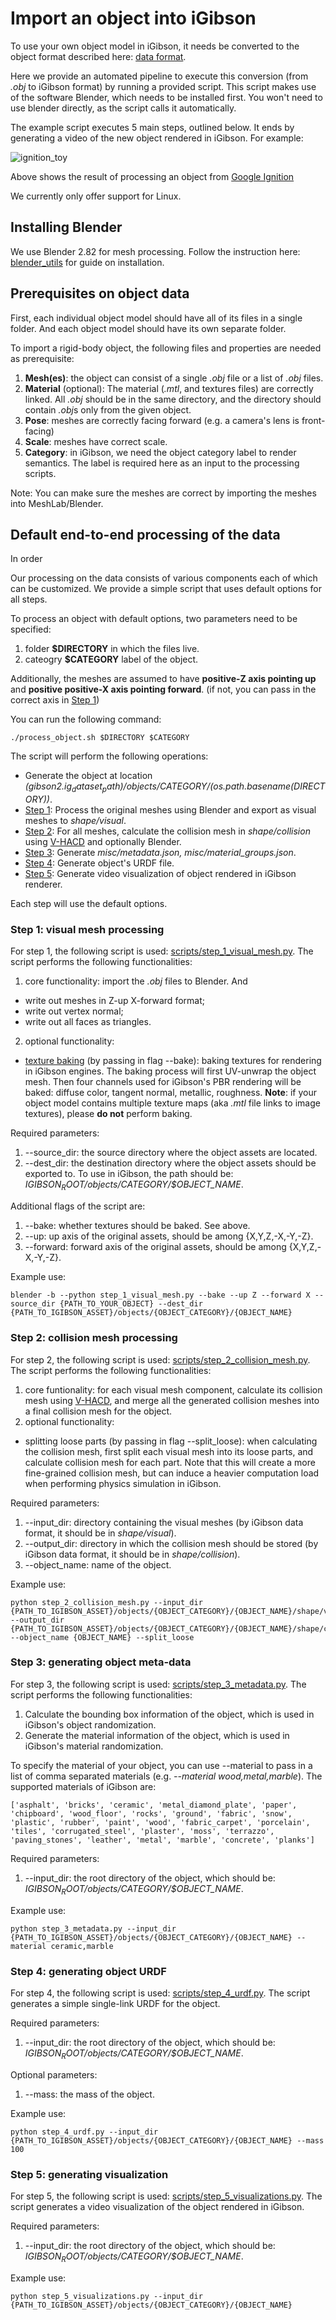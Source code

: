 # Import an object into iGibson

To use your own object model in iGibson, it needs be converted to the object format described here: [data format](../README.md).

Here we provide an automated pipeline to execute this conversion (from *.obj* to iGibson format) by running a provided script. This script makes use of the software Blender, which needs to be installed first. You won't need to use blender directly, as the script calls it automatically.

The example script executes 5 main steps, outlined below. It ends by generating a video of the new object rendered in iGibson. For example:

![ignition_toy](images/ignition.gif)

Above shows the result of processing an object from [Google Ignition](https://app.ignitionrobotics.org/GoogleResearch/fuel/models/Vtech_Stack_Sing_Rings_636_Months)

We currently only offer support for Linux.

## Installing Blender

We use Blender 2.82 for mesh processing. Follow the instruction here: [blender_utils](../blender_utils/) for guide on installation.

## Prerequisites on object data

First, each individual object model should have all of its files in a single folder. And each object model should have its own separate folder. 

To import a rigid-body object, the following files and properties are needed as prerequisite:
1. **Mesh(es)**: the object can consist of a single *.obj* file or a list of *.obj* files. 
2. **Material** (optional): The material (*.mtl*, and textures files) are correctly linked. All *.obj* should be in the same directory, and the directory should contain *.obj*s only from the given object. 
3. **Pose**: meshes are correctly facing forward (e.g. a camera's lens is front-facing)
4. **Scale**: meshes have correct scale.
5. **Category**: in iGibson, we need the object category label to render semantics. The label is required here as an input to the processing scripts. 

Note: You can make sure the meshes are correct by importing the meshes into MeshLab/Blender.

## Default end-to-end processing of the data

In order 

Our processing on the data consists of various components each of which can be customized. We provide a simple script that uses default options for all steps. 

To process an object with default options, two parameters need to be specified:
1. folder **$DIRECTORY** in which the files live.
2. cateogry **$CATEGORY** label of the object.

Additionally, the meshes are assumed to have **positive-Z axis pointing up** and **positive positive-X axis pointing forward**. (if not, you can pass in the correct axis in [Step 1](#step-1-visual-mesh-processing))

You can run the following command:
```
./process_object.sh $DIRECTORY $CATEGORY
```

The script will perform the following operations:
- Generate the object at location *$(gibson2.ig_dataset_path)/objects/$CATEGORY/$(os.path.basename($DIRECTORY))*.
- [Step 1](#step-1-visual-mesh-processing): Process the original meshes using Blender and export as visual meshes to *shape/visual*.
- [Step 2](#step-2-collision-mesh-processing): For all meshes, calculate the collision mesh in *shape/collision* using [V-HACD](https://github.com/kmammou/v-hacd) and optionally Blender.
- [Step 3](#step-3-generating-object-link-data): Generate *misc/metadata.json, misc/material_groups.json*.
- [Step 4](#step-4-generating-object-urdf): Generate object's URDF file.
- [Step 5](#step-5-generating-visualization): Generate video visualization of object rendered in iGibson renderer.

Each step will use the default options.

### Step 1: visual mesh processing

For step 1, the following script is used: [scripts/step_1_visual_mesh.py](scripts/step_1_visual_mesh.py). 
The script performs the following functionalities:
1. core functionality: import the *.obj* files to Blender. And
- write out meshes in Z-up X-forward format; 
- write out vertex normal;
- write out all faces as triangles.
2. optional functionality:
- [texture baking](https://docs.blender.org/manual/en/latest/render/cycles/baking.html) (by passing in flag --bake): baking textures for rendering in iGibson engines. The baking process will first UV-unwrap the object mesh. Then four channels used for iGibson's PBR rendering will be baked: diffuse color, tangent normal, metallic, roughness.
**Note**: if your object model contains multiple texture maps (aka *.mtl* file links to image textures), please **do not** perform baking.

Required parameters:
1. --source_dir: the source directory where the object assets are located.
2. --dest_dir: the destination directory where the object assets should be exported to. To use in iGibson, the path should be: *$IGIBSON_ROOT/objects/$CATEGORY/$OBJECT_NAME*.

Additional flags of the script are:
1. --bake: whether textures should be baked. See above.
2. --up: up axis of the original assets, should be among {X,Y,Z,-X,-Y,-Z}.
3. --forward: forward axis of the original assets, should be among {X,Y,Z,-X,-Y,-Z}.

Example use:
```
blender -b --python step_1_visual_mesh.py --bake --up Z --forward X --source_dir {PATH_TO_YOUR_OBJECT} --dest_dir {PATH_TO_IGIBSON_ASSET}/objects/{OBJECT_CATEGORY}/{OBJECT_NAME}
```

### Step 2: collision mesh processing

For step 2, the following script is used: [scripts/step_2_collision_mesh.py](scripts/step_2_collision_mesh.py). 
The script performs the following functionalities:
1. core funtionality: for each visual mesh component, calculate its collision mesh using [V-HACD](https://github.com/kmammou/v-hacd), and merge all the generated collision meshes into a final collision mesh for the object.
2. optional functionality: 
- splitting loose parts (by passing in flag --split_loose): when calculating the collision mesh, first split each visual mesh into its loose parts, and calculate collision mesh for each part. Note that this will create a more fine-grained collision mesh, but can induce a heavier computation load when performing physics simulation in iGibson. 

Required parameters:
1. --input_dir: directory containing the visual meshes  (by iGibson data format, it should be in *shape/visual*).
2. --output_dir: directory in which the collision mesh should be stored (by iGibson data format, it should be in *shape/collision*).
3. --object_name: name of the object.

Example use:
```
python step_2_collision_mesh.py --input_dir {PATH_TO_IGIBSON_ASSET}/objects/{OBJECT_CATEGORY}/{OBJECT_NAME}/shape/visual --output_dir {PATH_TO_IGIBSON_ASSET}/objects/{OBJECT_CATEGORY}/{OBJECT_NAME}/shape/collision --object_name {OBJECT_NAME} --split_loose
```


### Step 3: generating object meta-data 

For step 3, the following script is used: [scripts/step_3_metadata.py](scripts/step_3_metadata.py). 
The script performs the following functionalities:
1. Calculate the bounding box information of the object, which is used in iGibson's object randomization.
2. Generate the material information of the object, which is used in iGibson's material randomization.

To specify the material of your object, you can use --material to pass in a list of comma separated materials (e.g. *--material wood,metal,marble*). The supported materials of iGibson are:
```
['asphalt', 'bricks', 'ceramic', 'metal_diamond_plate', 'paper', 'chipboard', 'wood_floor', 'rocks', 'ground', 'fabric', 'snow', 'plastic', 'rubber', 'paint', 'wood', 'fabric_carpet', 'porcelain', 'tiles', 'corrugated_steel', 'plaster', 'moss', 'terrazzo', 'paving_stones', 'leather', 'metal', 'marble', 'concrete', 'planks']
```
Required parameters:
1. --input_dir: the root directory of the object, which should be: *$IGIBSON_ROOT/objects/$CATEGORY/$OBJECT_NAME*.

Example use:
```
python step_3_metadata.py --input_dir {PATH_TO_IGIBSON_ASSET}/objects/{OBJECT_CATEGORY}/{OBJECT_NAME} --material ceramic,marble
```

### Step 4: generating object URDF

For step 4, the following script is used: [scripts/step_4_urdf.py](scripts/step_4_urdf.py). 
The script generates a simple single-link URDF for the object.

Required parameters:
1. --input_dir: the root directory of the object, which should be: *$IGIBSON_ROOT/objects/$CATEGORY/$OBJECT_NAME*.

Optional parameters:
1. --mass: the mass of the object.

Example use:
```
python step_4_urdf.py --input_dir {PATH_TO_IGIBSON_ASSET}/objects/{OBJECT_CATEGORY}/{OBJECT_NAME} --mass 100
```

### Step 5: generating visualization
 
For step 5, the following script is used: [scripts/step_5_visualizations.py](scripts/step_5_visualizations.py). 
The script generates a video visualization of the object rendered in iGibson.

Required parameters:
1. --input_dir: the root directory of the object, which should be: *$IGIBSON_ROOT/objects/$CATEGORY/$OBJECT_NAME*.

Example use:
```
python step_5_visualizations.py --input_dir {PATH_TO_IGIBSON_ASSET}/objects/{OBJECT_CATEGORY}/{OBJECT_NAME}
```
